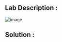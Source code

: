 ## Lab Description :

![image](https://github.com/sh3bu/Portswigger_labs/assets/67383098/34a251c6-9e94-401a-a523-7b3e8247b1e8)

## Solution :

